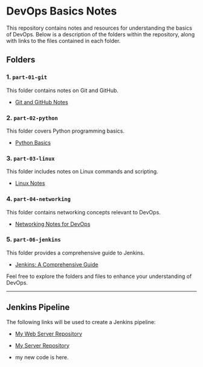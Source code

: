 # DevOps Basics Notes

This repository contains notes and resources for understanding the basics of DevOps. Below is a description of the folders within the repository, along with links to the files contained in each folder.

## Folders

### 1. `part-01-git`

This folder contains notes on Git and GitHub.

- [Git and GitHub Notes](./part-01-git/part-01.md)

### 2. `part-02-python`

This folder covers Python programming basics.

- [Python Basics](./part-02-python/part-01.md)

### 3. `part-03-linux`

This folder includes notes on Linux commands and scripting.

- [Linux Notes](./part-03-linux/part-01.md)

### 4. `part-04-networking`

This folder contains networking concepts relevant to DevOps.

- [Networking Notes for DevOps](./part-04-networking/part-01.md)

### 5. `part-06-jenkins`

This folder provides a comprehensive guide to Jenkins.

- [Jenkins: A Comprehensive Guide](./part-06-jenkins/part-01.md)

Feel free to explore the folders and files to enhance your understanding of DevOps.

---

## Jenkins Pipeline

The following links will be used to create a Jenkins pipeline:

- [My Web Server Repository](https://github.com/mviiitech-education/my-web-server)
- [My Server Repository](https://github.com/mviiitech-education/my-server)

- my new code is here.
